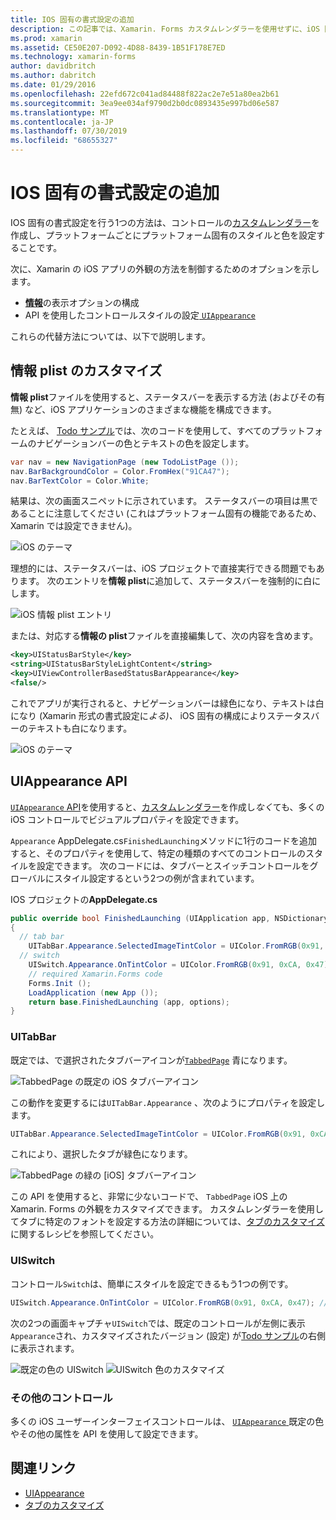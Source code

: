 ```yaml
---
title: IOS 固有の書式設定の追加
description: この記事では、Xamarin. Forms カスタムレンダラーを使用せずに、iOS 固有の外観を設定する方法について説明します。
ms.prod: xamarin
ms.assetid: CE50E207-D092-4D88-8439-1B51F178E7ED
ms.technology: xamarin-forms
author: davidbritch
ms.author: dabritch
ms.date: 01/29/2016
ms.openlocfilehash: 22efd672c041ad84488f822ac2e7e51a80ea2b61
ms.sourcegitcommit: 3ea9ee034af9790d2b0dc0893435e997bd06e587
ms.translationtype: MT
ms.contentlocale: ja-JP
ms.lasthandoff: 07/30/2019
ms.locfileid: "68655327"
---
```

# <a name="adding-ios-specific-formatting"></a>IOS 固有の書式設定の追加

IOS 固有の書式設定を行う1つの方法は、コントロールの[カスタムレンダラー](~/xamarin-forms/app-fundamentals/custom-renderer/index.md)を作成し、プラットフォームごとにプラットフォーム固有のスタイルと色を設定することです。

次に、Xamarin の iOS アプリの外観の方法を制御するためのオプションを示します。

* [**情報**](#info-plist)の表示オプションの構成
* API を使用したコントロールスタイルの設定[ `UIAppearance`](#uiappearance)

これらの代替方法については、以下で説明します。

<a name="info-plist"/>

## <a name="customizing-infoplist"></a>情報 plist のカスタマイズ

**情報 plist**ファイルを使用すると、ステータスバーを表示する方法 (およびその有無) など、iOS アプリケーションのさまざまな機能を構成できます。

たとえば、 [Todo サンプル](https://docs.microsoft.com/samples/xamarin/xamarin-forms-samples/todo)では、次のコードを使用して、すべてのプラットフォームのナビゲーションバーの色とテキストの色を設定します。

```csharp
var nav = new NavigationPage (new TodoListPage ());
nav.BarBackgroundColor = Color.FromHex("91CA47");
nav.BarTextColor = Color.White;
```

結果は、次の画面スニペットに示されています。 ステータスバーの項目は黒であることに注意してください (これはプラットフォーム固有の機能であるため、Xamarin では設定できません)。

![](theme-images/status-default-sml.png "iOS のテーマ")

理想的には、ステータスバーは、iOS プロジェクトで直接実行できる問題でもあります。 次のエントリを**情報 plist**に追加して、ステータスバーを強制的に白にします。

![](theme-images/info-plist.png "iOS 情報 plist エントリ")

または、対応する**情報の plist**ファイルを直接編集して、次の内容を含めます。

```xml
<key>UIStatusBarStyle</key>
<string>UIStatusBarStyleLightContent</string>
<key>UIViewControllerBasedStatusBarAppearance</key>
<false/>
```

これでアプリが実行されると、ナビゲーションバーは緑色になり、テキストは白になり (Xamarin 形式の書式設定に*よる)、* iOS 固有の構成によりステータスバーのテキストも白になります。

![](theme-images/status-white-sml.png "iOS のテーマ")

<a name="uiappearance"/>

## <a name="uiappearance-api"></a>UIAppearance API

[ `UIAppearance` API](~/ios/user-interface/ios-ui/introduction-to-the-appearance-api.md)を使用すると、[カスタムレンダラー](~/xamarin-forms/app-fundamentals/custom-renderer/index.md)を作成し*なく*ても、多くの iOS コントロールでビジュアルプロパティを設定できます。

`Appearance` AppDelegate.cs`FinishedLaunching`メソッドに1行のコードを追加すると、そのプロパティを使用して、特定の種類のすべてのコントロールのスタイルを設定できます。 次のコードには、タブバーとスイッチコントロールをグローバルにスタイル設定するという2つの例が含まれています。

IOS プロジェクトの**AppDelegate.cs**

```csharp
public override bool FinishedLaunching (UIApplication app, NSDictionary options)
{
  // tab bar
    UITabBar.Appearance.SelectedImageTintColor = UIColor.FromRGB(0x91, 0xCA, 0x47); // green
  // switch
    UISwitch.Appearance.OnTintColor = UIColor.FromRGB(0x91, 0xCA, 0x47); // green
    // required Xamarin.Forms code
    Forms.Init ();
    LoadApplication (new App ());
    return base.FinishedLaunching (app, options);
}
```

### <a name="uitabbar"></a>UITabBar

既定では、で選択されたタブバーアイコンが[`TabbedPage`](~/xamarin-forms/app-fundamentals/navigation/tabbed-page.md)
青になります。

![](theme-images/tabbar-default.png "TabbedPage の既定の iOS タブバーアイコン")

この動作を変更するには`UITabBar.Appearance` 、次のようにプロパティを設定します。

```csharp
UITabBar.Appearance.SelectedImageTintColor = UIColor.FromRGB(0x91, 0xCA, 0x47); // green
```

これにより、選択したタブが緑色になります。

![](theme-images/tabbar-custom.png "TabbedPage の緑の [iOS] タブバーアイコン")

この API を使用すると、非常に少ないコードで、 `TabbedPage` iOS 上の Xamarin. Forms の外観をカスタマイズできます。 カスタムレンダラーを使用してタブに特定のフォントを設定する方法の詳細については、[タブのカスタマイズ](https://github.com/xamarin/recipes/tree/master/Recipes/xamarin-forms/iOS/customize-tabs)に関するレシピを参照してください。

### <a name="uiswitch"></a>UISwitch

コントロール`Switch`は、簡単にスタイルを設定できるもう1つの例です。

```csharp
UISwitch.Appearance.OnTintColor = UIColor.FromRGB(0x91, 0xCA, 0x47); // green
```

次の2つの画面キャプチャ`UISwitch`では、既定のコントロールが左側に表示`Appearance`され、カスタマイズされたバージョン (設定) が[Todo サンプル](https://docs.microsoft.com/samples/xamarin/xamarin-forms-samples/todo)の右側に表示されます。

![](theme-images/switch-default.png "既定の色の UISwitch") ![](theme-images/switch-custom.png "UISwitch 色のカスタマイズ")

### <a name="other-controls"></a>その他のコントロール

多くの iOS ユーザーインターフェイスコントロールは、 [ `UIAppearance` ](~/ios/user-interface/ios-ui/introduction-to-the-appearance-api.md)既定の色やその他の属性を API を使用して設定できます。



## <a name="related-links"></a>関連リンク

- [UIAppearance](~/ios/user-interface/ios-ui/introduction-to-the-appearance-api.md)
- [タブのカスタマイズ](https://github.com/xamarin/recipes/tree/master/Recipes/xamarin-forms/iOS/customize-tabs)
